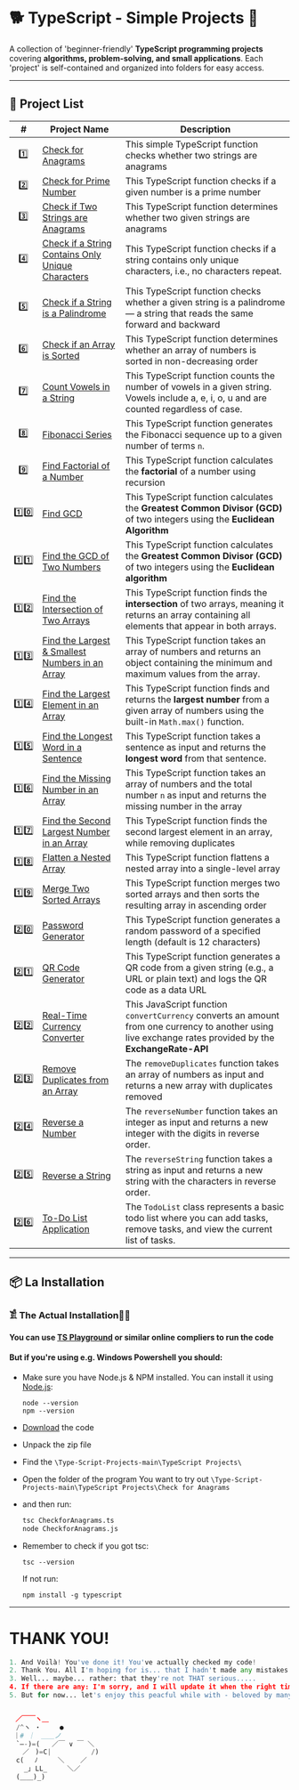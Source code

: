 # 🐕 TypeScript - Simple Projects 🚀  

A collection of 'beginner-friendly' **TypeScript programming projects** covering **algorithms, problem-solving, and small applications**. Each 'project' is self-contained and organized into folders for easy access.  

---

## 📂 Project List  

| #  | Project Name               | Description |
|----|----------------------------|-------------|
|‎  ‎ 1️⃣ |[Check for Anagrams](https://github.com/JakubStachh/Type-Script-Projects/tree/main/TypeScript%20Projects/Check%20for%20Anagrams)|This simple TypeScript function checks whether two strings are anagrams|
|‎  ‎ 2️⃣ |[Check for Prime Number](https://github.com/JakubStachh/Type-Script-Projects/tree/main/TypeScript%20Projects/Check%20for%20Prime%20Number)|This TypeScript function checks if a given number is a prime number|
|‎‎‎  ‎ 3️⃣ |[Check if Two Strings are Anagrams](https://github.com/JakubStachh/Type-Script-Projects/tree/main/TypeScript%20Projects/Check%20if%20Two%20Strings%20are%20Anagrams)|This TypeScript function determines whether two given strings are anagrams|
|‎  ‎ 4️⃣ |[Check if a String Contains Only Unique Characters](https://github.com/JakubStachh/Type-Script-Projects/tree/main/TypeScript%20Projects/Check%20if%20a%20String%20Contains%20Only%20Unique%20Characters)|This TypeScript function checks if a string contains only unique characters, i.e., no characters repeat.|
|‎  ‎ 5️⃣ |[Check if a String is a Palindrome](https://github.com/JakubStachh/Type-Script-Projects/tree/main/TypeScript%20Projects/Check%20if%20a%20String%20is%20a%20Palindrome)|This TypeScript function checks whether a given string is a palindrome — a string that reads the same forward and backward|
|‎  ‎ 6️⃣ |[Check if an Array is Sorted](https://github.com/JakubStachh/Type-Script-Projects/tree/main/TypeScript%20Projects/Check%20if%20an%20Array%20is%20Sorted)|This TypeScript function determines whether an array of numbers is sorted in non-decreasing order|
|‎  ‎ 7️⃣ |[Count Vowels in a String](https://github.com/JakubStachh/Type-Script-Projects/tree/main/TypeScript%20Projects/Count%20Vowels%20in%20a%20String)|This TypeScript function counts the number of vowels in a given string. Vowels include a, e, i, o, u and are counted regardless of case.|
|‎  ‎ 8️⃣ |[Fibonacci Series](https://github.com/JakubStachh/Type-Script-Projects/tree/main/TypeScript%20Projects/Fibonacci%20Series)|This TypeScript function generates the Fibonacci sequence up to a given number of terms `n`.|
|‎  ‎ 9️⃣ |[Find Factorial of a Number](https://github.com/JakubStachh/Type-Script-Projects/tree/main/TypeScript%20Projects/Find%20Factorial%20of%20a%20Number)|This TypeScript function calculates the **factorial** of a number using recursion|
| 1️⃣0️⃣ |[Find GCD](https://github.com/JakubStachh/Type-Script-Projects/tree/main/TypeScript%20Projects/Find%20GCD)|This TypeScript function calculates the **Greatest Common Divisor (GCD)** of two integers using the **Euclidean Algorithm**|
| 1️⃣1️⃣ |[Find the GCD of Two Numbers](https://github.com/JakubStachh/Type-Script-Projects/tree/main/TypeScript%20Projects/Find%20the%20GCD%20of%20Two%20Numbers)|This TypeScript function calculates the **Greatest Common Divisor (GCD)** of two integers using the **Euclidean algorithm**|
| 1️⃣2️⃣ |[Find the Intersection of Two Arrays](https://github.com/JakubStachh/Type-Script-Projects/tree/main/TypeScript%20Projects/Find%20the%20Intersection%20of%20Two%20Arrays)|This TypeScript function finds the **intersection** of two arrays, meaning it returns an array containing all elements that appear in both arrays.|
| 1️⃣3️⃣ |[Find the Largest & Smallest Numbers in an Array](https://github.com/JakubStachh/Type-Script-Projects/tree/main/TypeScript%20Projects/Find%20the%20Largest%20%26%20Smallest%20Numbers%20in%20an%20Array)|This TypeScript function takes an array of numbers and returns an object containing the minimum and maximum values from the array.|
| 1️⃣4️⃣ |[Find the Largest Element in an Array](https://github.com/JakubStachh/Type-Script-Projects/tree/main/TypeScript%20Projects/Find%20the%20Largest%20Element%20in%20an%20Array)|This TypeScript function finds and returns the **largest number** from a given array of numbers using the built-in `Math.max()` function.|
| 1️⃣5️⃣ |[Find the Longest Word in a Sentence](https://github.com/JakubStachh/Type-Script-Projects/tree/main/TypeScript%20Projects/Find%20the%20Longest%20Word%20in%20a%20Sentence)|This TypeScript function takes a sentence as input and returns the **longest word** from that sentence.|
| 1️⃣6️⃣ |[Find the Missing Number in an Array](https://github.com/JakubStachh/Type-Script-Projects/tree/main/TypeScript%20Projects/Find%20the%20Missing%20Number%20in%20an%20Array)|This TypeScript function takes an array of numbers and the total number `n` as input and returns the missing number in the array|
| 1️⃣7️⃣ |[Find the Second Largest Number in an Array](https://github.com/JakubStachh/Type-Script-Projects/tree/main/TypeScript%20Projects/Find%20the%20Second%20Largest%20Number%20in%20an%20Array)|This TypeScript function finds the second largest element in an array, while removing duplicates|
| 1️⃣8️⃣ |[Flatten a Nested Array](https://github.com/JakubStachh/Type-Script-Projects/tree/main/TypeScript%20Projects/Flatten%20a%20Nested%20Array)|This TypeScript function flattens a nested array into a single-level array|
| 1️⃣9️⃣ |[Merge Two Sorted Arrays](https://github.com/JakubStachh/Type-Script-Projects/tree/main/TypeScript%20Projects/Merge%20Two%20Sorted%20Arrays)|This TypeScript function merges two sorted arrays and then sorts the resulting array in ascending order|
| 2️⃣0️⃣ |[Password Generator](https://github.com/JakubStachh/Type-Script-Projects/tree/main/TypeScript%20Projects/Password%20Generator)|This TypeScript function generates a random password of a specified length (default is 12 characters)|
| 2️⃣1️⃣ |[QR Code Generator](https://github.com/JakubStachh/Type-Script-Projects/tree/main/TypeScript%20Projects/QR%20Code%20Generator)|This TypeScript function generates a QR code from a given string (e.g., a URL or plain text) and logs the QR code as a data URL|
| 2️⃣2️⃣ |[Real-Time Currency Converter](https://github.com/JakubStachh/Type-Script-Projects/tree/main/TypeScript%20Projects/Real-Time%20Currency%20Converter)|This JavaScript function `convertCurrency` converts an amount from one currency to another using live exchange rates provided by the **ExchangeRate-API**|
| 2️⃣3️⃣ |[Remove Duplicates from an Array](https://github.com/JakubStachh/Type-Script-Projects/tree/main/TypeScript%20Projects/Remove%20Duplicates%20from%20an%20Array)|The `removeDuplicates` function takes an array of numbers as input and returns a new array with duplicates removed|
| 2️⃣4️⃣ |[Reverse a Number](https://github.com/JakubStachh/Type-Script-Projects/tree/main/TypeScript%20Projects/Reverse%20a%20Number)|The `reverseNumber` function takes an integer as input and returns a new integer with the digits in reverse order.|
| 2️⃣5️⃣ |[Reverse a String](https://github.com/JakubStachh/Type-Script-Projects/tree/main/TypeScript%20Projects/Reverse%20a%20String)|The `reverseString` function takes a string as input and returns a new string with the characters in reverse order.|
| 2️⃣6️⃣ |[To-Do List Application](https://github.com/JakubStachh/Type-Script-Projects/tree/main/TypeScript%20Projects/To-Do%20List%20Application)|The `TodoList` class represents a basic todo list where you can add tasks, remove tasks, and view the current list of tasks.|



---

## 📦 La Installation

### 𓀃 The Actual Installation🤌🤌

#### You can use [TS Playground](https://www.typescriptlang.org/play/?#code/Q) or similar online compliers to run the code

#### But if you're using e.g. Windows Powershell you should:

- Make sure you have Node.js & NPM installed. You can install it using [Node.js](https://nodejs.org/en):

  ```
  node --version
  npm --version
  ```
  
- [Download](https://github.com/JakubStachh/Type-Script-Projects/archive/refs/heads/main.zip) the code
- Unpack the zip file
- Find the `\Type-Script-Projects-main\TypeScript Projects\`
- Open the folder of the program You want to try out `\Type-Script-Projects-main\TypeScript Projects\Check for Anagrams`
- and then run:
  
  ```sh
  tsc CheckforAnagrams.ts
  node CheckforAnagrams.js
  ```
- Remember to check if you got tsc:
  ```
  tsc --version
  ```
  If not run:
  ```
  npm install -g typescript
  ```

---

# THANK YOU!
```python
1. And Voilà! You've done it! You've actually checked my code! 
2. Thank You. All I'm hoping for is... that I hadn't made any mistakes.
3. Well... maybe... rather: that they're not THAT serious.....
4. If there are any: I'm sorry, and I will update it when the right time comes.... 
5. But for now... let's enjoy this peacful while with - beloved by many - EL SNOOPY!!!


ㅤ／￣￣ヽ＿
　/^ヽ ・   　●
 ｜# ｜　＿＿ノ
　`―-)=(   ／￣ ∨ ￣ ＼
　　／ㅤ)=C|          /)
　c(　 ﾉ     ＼    ／
　  _｣ LL_     ＼／
　(＿＿)_)
```

